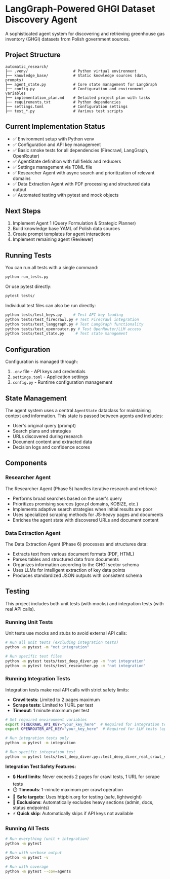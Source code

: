 # LangGraph-Powered GHGI Dataset Discovery Agent

A sophisticated agent system for discovering and retrieving greenhouse gas inventory (GHGI) datasets from Polish government sources.

## Project Structure

```
automatic_research/
├── .venv/                    # Python virtual environment
├── knowledge_base/           # Static knowledge sources (data, prompts)
├── agent_state.py            # Core state management for LangGraph
├── config.py                 # Configuration and environment variables
├── implementation_plan.md    # Detailed project plan with tasks
├── requirements.txt          # Python dependencies
├── settings.toml             # Configuration settings
├── test_*.py                 # Various test scripts
```

## Current Implementation Status

- ✅ Environment setup with Python venv
- ✅ Configuration and API key management
- ✅ Basic smoke tests for all dependencies (Firecrawl, LangGraph, OpenRouter)
- ✅ AgentState definition with full fields and reducers
- ✅ Settings management via TOML file
- ✅ Researcher Agent with async search and prioritization of relevant domains
- ✅ Data Extraction Agent with PDF processing and structured data output
- ✅ Automated testing with pytest and mock objects

## Next Steps

1. Implement Agent 1 (Query Formulation & Strategic Planner)
2. Build knowledge base YAML of Polish data sources
3. Create prompt templates for agent interactions
4. Implement remaining agent (Reviewer)

## Running Tests

You can run all tests with a single command:

```bash
python run_tests.py
```

Or use pytest directly:

```bash
pytest tests/
```

Individual test files can also be run directly:

```bash
python tests/test_keys.py     # Test API key loading
python tests/test_firecrawl.py # Test Firecrawl integration
python tests/test_langgraph.py # Test LangGraph functionality
python tests/test_openrouter.py # Test OpenRouter/LLM access
python tests/test_state.py     # Test state management
```

## Configuration

Configuration is managed through:

1. `.env` file - API keys and credentials
2. `settings.toml` - Application settings
3. `config.py` - Runtime configuration management

## State Management

The agent system uses a central `AgentState` dataclass for maintaining context and information. This state is passed between agents and includes:

- User's original query (prompt)
- Search plans and strategies
- URLs discovered during research
- Document content and extracted data
- Decision logs and confidence scores

## Components

### Researcher Agent

The Researcher Agent (Phase 5) handles iterative research and retrieval:

- Performs broad searches based on the user's query
- Prioritizes promising sources (gov.pl domains, KOBIZE, etc.)
- Implements adaptive search strategies when initial results are poor
- Uses specialized scraping methods for JS-heavy pages and documents
- Enriches the agent state with discovered URLs and document content

### Data Extraction Agent

The Data Extraction Agent (Phase 6) processes and structures data:

- Extracts text from various document formats (PDF, HTML)
- Parses tables and structured data from documents
- Organizes information according to the GHGI sector schema
- Uses LLMs for intelligent extraction of key data points
- Produces standardized JSON outputs with consistent schema

## Testing

This project includes both unit tests (with mocks) and integration tests (with real API calls).

### Running Unit Tests

Unit tests use mocks and stubs to avoid external API calls:

```bash
# Run all unit tests (excluding integration tests)
python -m pytest -m "not integration"

# Run specific test files
python -m pytest tests/test_deep_diver.py -m "not integration"
python -m pytest tests/test_researcher.py -m "not integration"
```

### Running Integration Tests

Integration tests make real API calls with strict safety limits:

- **Crawl tests**: Limited to 2 pages maximum
- **Scrape tests**: Limited to 1 URL per test
- **Timeout**: 1 minute maximum per test

```bash
# Set required environment variables
export FIRECRAWL_API_KEY="your_key_here"  # Required for integration tests
export OPENROUTER_API_KEY="your_key_here"  # Required for LLM tests (optional for some)

# Run integration tests only
python -m pytest -m integration

# Run specific integration test
python -m pytest tests/test_deep_diver.py::test_deep_diver_real_crawl_safety_limits -m integration
```

**Integration Test Safety Features:**

- 🔒 **Hard limits**: Never exceeds 2 pages for crawl tests, 1 URL for scrape tests
- ⏱️ **Timeouts**: 1-minute maximum per crawl operation
- 🎯 **Safe targets**: Uses httpbin.org for testing (safe, lightweight)
- 🚫 **Exclusions**: Automatically excludes heavy sections (admin, docs, status endpoints)
- ⚡ **Quick skip**: Automatically skips if API keys not available

### Running All Tests

```bash
# Run everything (unit + integration)
python -m pytest

# Run with verbose output
python -m pytest -v

# Run with coverage
python -m pytest --cov=agents
```
